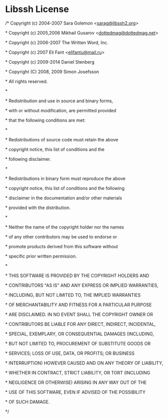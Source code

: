 # Libssh License

/\* Copyright \(c\) 2004-2007 Sara Golemon &lt;sarag@libssh2.org&gt;

\* Copyright \(c\) 2005,2006 Mikhail Gusarov &lt;dottedmag@dottedmag.net&gt;

\* Copyright \(c\) 2006-2007 The Written Word, Inc.

\* Copyright \(c\) 2007 Eli Fant &lt;elifantu@mail.ru&gt;

\* Copyright \(c\) 2009-2014 Daniel Stenberg

\* Copyright \(C\) 2008, 2009 Simon Josefsson

\* All rights reserved.

\*

\* Redistribution and use in source and binary forms,

\* with or without modification, are permitted provided

\* that the following conditions are met:

\*

\* Redistributions of source code must retain the above

\* copyright notice, this list of conditions and the

\* following disclaimer.

\*

\* Redistributions in binary form must reproduce the above

\* copyright notice, this list of conditions and the following

\* disclaimer in the documentation and/or other materials

\* provided with the distribution.

\*

\* Neither the name of the copyright holder nor the names

\* of any other contributors may be used to endorse or

\* promote products derived from this software without

\* specific prior written permission.

\*

\* THIS SOFTWARE IS PROVIDED BY THE COPYRIGHT HOLDERS AND

\* CONTRIBUTORS "AS IS" AND ANY EXPRESS OR IMPLIED WARRANTIES,

\* INCLUDING, BUT NOT LIMITED TO, THE IMPLIED WARRANTIES

\* OF MERCHANTABILITY AND FITNESS FOR A PARTICULAR PURPOSE

\* ARE DISCLAIMED. IN NO EVENT SHALL THE COPYRIGHT OWNER OR

\* CONTRIBUTORS BE LIABLE FOR ANY DIRECT, INDIRECT, INCIDENTAL,

\* SPECIAL, EXEMPLARY, OR CONSEQUENTIAL DAMAGES \(INCLUDING,

\* BUT NOT LIMITED TO, PROCUREMENT OF SUBSTITUTE GOODS OR

\* SERVICES; LOSS OF USE, DATA, OR PROFITS; OR BUSINESS

\* INTERRUPTION\) HOWEVER CAUSED AND ON ANY THEORY OF LIABILITY,

\* WHETHER IN CONTRACT, STRICT LIABILITY, OR TORT \(INCLUDING

\* NEGLIGENCE OR OTHERWISE\) ARISING IN ANY WAY OUT OF THE

\* USE OF THIS SOFTWARE, EVEN IF ADVISED OF THE POSSIBILITY

\* OF SUCH DAMAGE.

\*/

